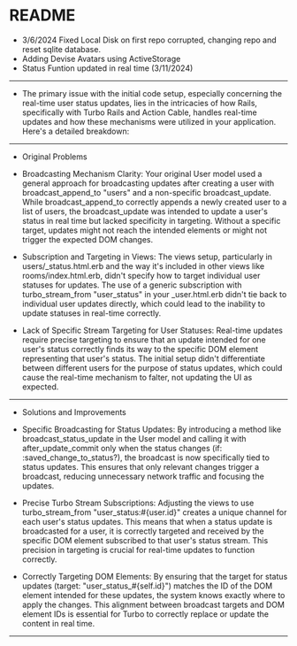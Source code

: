 # README
* 3/6/2024 Fixed Local Disk on first repo corrupted, changing repo and reset sqlite database.
* Adding Devise Avatars using ActiveStorage
* Status Funtion updated in real time (3/11/2024)
-----------------------------------------------------------------------------------------------------------------------------------------
* The primary issue with the initial code setup, especially concerning the real-time user status updates, lies in the intricacies of how Rails, specifically with Turbo Rails and Action Cable, handles real-time updates and how these mechanisms were utilized in your application. Here's a detailed breakdown:
-------------------------------------------------------------------------------------------------------------------------------------------
* Original Problems
* Broadcasting Mechanism Clarity: Your original User model used a general approach for broadcasting updates after creating a user with broadcast_append_to "users" and a non-specific broadcast_update. While broadcast_append_to correctly appends a newly created user to a list of users, the broadcast_update was intended to update a user's status in real time but lacked specificity in targeting. Without a specific target, updates might not reach the intended elements or might not trigger the expected DOM changes.

* Subscription and Targeting in Views: The views setup, particularly in users/_status.html.erb and the way it's included in other views like rooms/index.html.erb, didn't specify how to target individual user statuses for updates. The use of a generic subscription with turbo_stream_from "user_status" in your _user.html.erb didn't tie back to individual user updates directly, which could lead to the inability to update statuses in real-time correctly.

* Lack of Specific Stream Targeting for User Statuses: Real-time updates require precise targeting to ensure that an update intended for one user's status correctly finds its way to the specific DOM element representing that user's status. The initial setup didn't differentiate between different users for the purpose of status updates, which could cause the real-time mechanism to falter, not updating the UI as expected.
-------------------------------------------------------------------------------------------------------------------------------------------
* Solutions and Improvements
* Specific Broadcasting for Status Updates: By introducing a method like broadcast_status_update in the User model and calling it with after_update_commit only when the status changes (if: :saved_change_to_status?), the broadcast is now specifically tied to status updates. This ensures that only relevant changes trigger a broadcast, reducing unnecessary network traffic and focusing the updates.

* Precise Turbo Stream Subscriptions: Adjusting the views to use turbo_stream_from "user_status:#{user.id}" creates a unique channel for each user's status updates. This means that when a status update is broadcasted for a user, it is correctly targeted and received by the specific DOM element subscribed to that user's status stream. This precision in targeting is crucial for real-time updates to function correctly.

* Correctly Targeting DOM Elements: By ensuring that the target for status updates (target: "user_status_#{self.id}") matches the ID of the DOM element intended for these updates, the system knows exactly where to apply the changes. This alignment between broadcast targets and DOM element IDs is essential for Turbo to correctly replace or update the content in real time.
--------------------------------------------------------------------------------------------------------------------------------------------------
